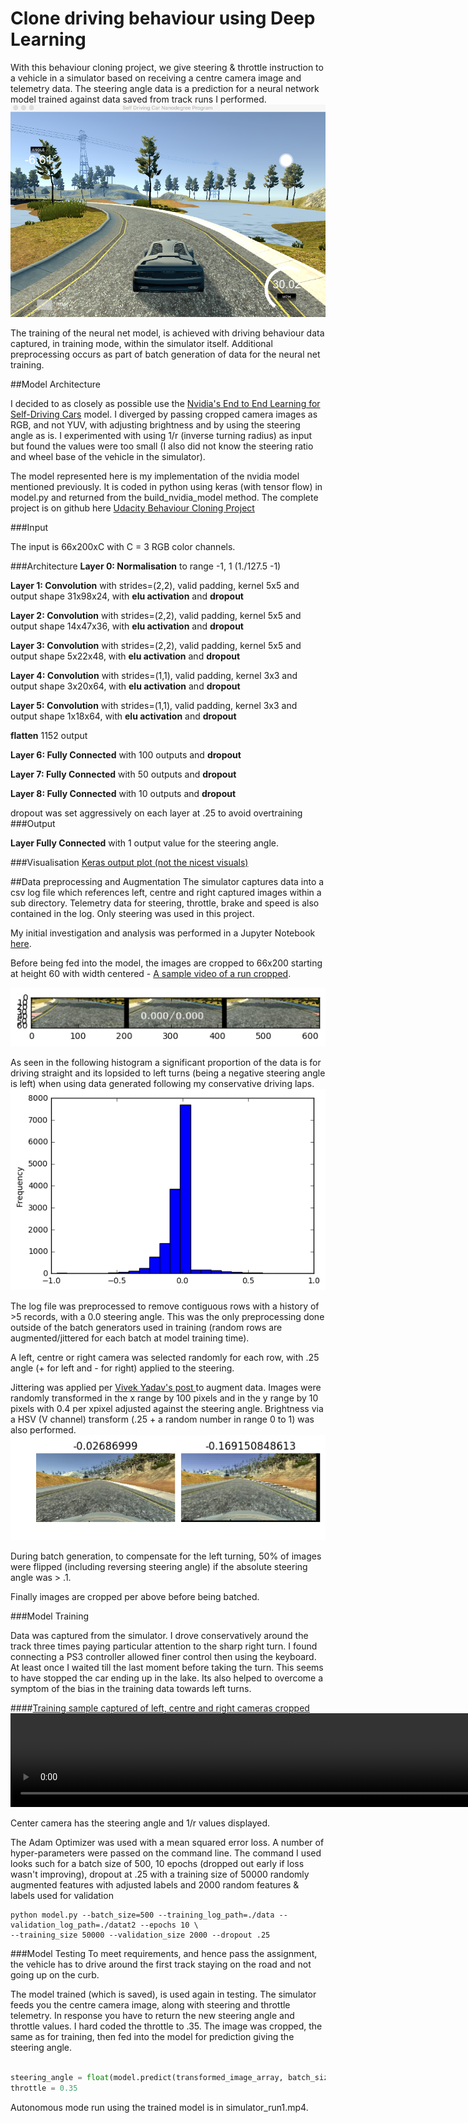 Clone driving behaviour using Deep Learning
===


With this behaviour cloning project, we give steering & throttle instruction to a vehicle in a simulator based on receiving a centre camera image and telemetry data. The steering angle data is a prediction for a neural network model trained against data saved from track runs I performed.
![simulator screen sot](https://github.com/boson-lepton/behavioural-cloning/blob/master/images/Self_Driving_Car_Nanodegree_Program.png)

The training of the neural net model, is achieved with driving behaviour data captured, in training mode, within the simulator itself. Additional preprocessing occurs as part of batch generation of data for the neural net training.

##Model Architecture

I decided to as closely as possible use the [Nvidia's End to End Learning for Self-Driving Cars](http://images.nvidia.com/content/tegra/automotive/images/2016/solutions/pdf/end-to-end-dl-using-px.pdf) model. I diverged by passing cropped camera images as RGB, and not YUV, with adjusting brightness and by using the steering angle as is. I experimented with using 1/r (inverse turning radius) as input but found the values were too small (I also did not know the steering ratio and wheel base of the vehicle in the simulator).

The model represented here is my implementation of the nvidia model mentioned previously. It is coded in python using keras (with tensor flow) in model.py and returned from the build_nvidia_model method. The complete project is on github here [Udacity Behaviour Cloning Project](https://github.com/boson-lepton/behavioural-cloning)

###Input

The input is 66x200xC with C = 3 RGB color channels.

###Architecture
**Layer 0: Normalisation** to range -1, 1 (1./127.5 -1)

**Layer 1: Convolution** with strides=(2,2), valid padding, kernel 5x5 and output shape 31x98x24, with **elu activation** and **dropout**

**Layer 2: Convolution** with strides=(2,2), valid padding, kernel 5x5 and output shape 14x47x36, with **elu activation** and **dropout**

**Layer 3: Convolution** with strides=(2,2), valid padding, kernel 5x5 and output shape 5x22x48, with **elu activation** and **dropout**

**Layer 4: Convolution** with strides=(1,1), valid padding, kernel 3x3 and output shape 3x20x64, with **elu activation** and **dropout**

**Layer 5: Convolution** with strides=(1,1), valid padding, kernel 3x3 and output shape 1x18x64, with **elu activation** and **dropout**

**flatten** 1152 output

**Layer 6: Fully Connected** with 100 outputs and **dropout**

**Layer 7: Fully Connected** with 50 outputs and **dropout**

**Layer 8: Fully Connected** with 10 outputs and **dropout**

dropout was set aggressively on each layer at .25 to avoid overtraining
###Output

**Layer Fully Connected** with 1 output value for the steering angle.

###Visualisation
[Keras output plot (not the nicest visuals)](https://raw.githubusercontent.com/boson-lepton/behavioural-cloning/master/model.png)

##Data preprocessing and Augmentation
The simulator captures data into a csv log file which references left, centre and right captured images within a sub directory. Telemetry data for steering, throttle, brake and speed is also contained in the log. Only steering was used in this project.

My initial investigation and analysis was performed in a Jupyter Notebook [here](https://github.com/boson-lepton/behavioural-cloning/blob/master/behavorial-cloning-initial-data-exploration.ipynb).

Before being fed into the model, the images are cropped to 66x200 starting at height 60 with width centered - [A sample video of a run cropped](https://github.com/boson-lepton/behavioural-cloning/blob/master/simulator_run1.mp4?raw=true).

![Cropped left, centre and right camera image](https://raw.githubusercontent.com/boson-lepton/behavioural-cloning/master/images/3cameras.png)

As seen in the following histogram a significant proportion of the data is for driving straight and its lopsided to left turns (being a negative steering angle is left) when using data generated following my conservative driving laps.
![Steering Angle Histogram](https://raw.githubusercontent.com/boson-lepton/behavioural-cloning/master/images/steering_histogram.png)

The log file was preprocessed to remove contiguous rows with a history of >5 records, with a 0.0 steering angle. This was the only preprocessing done outside of the batch generators used in training (random rows are augmented/jittered for each batch at model training time).

A left, centre or right camera was selected randomly for each row, with .25 angle (+ for left and - for right) applied to the steering.

Jittering was applied per [Vivek Yadav's post ](https://chatbotslife.com/using-augmentation-to-mimic-human-driving-496b569760a9#.yh93soib0) to augment data. Images were randomly transformed in the x range by 100 pixels and in the y range by 10 pixels with 0.4 per xpixel adjusted against the steering angle. Brightness via a HSV (V channel) transform (.25 + a random number in range 0 to 1) was also performed.
![jittered image](https://raw.githubusercontent.com/boson-lepton/behavioural-cloning/master/images/jittered_center_camera.png)

During batch generation, to compensate for the left turning, 50% of images were flipped (including reversing steering angle) if the absolute steering angle was > .1.

Finally images are cropped per above before being batched.

###Model Training

Data was captured from the simulator. I drove conservatively around the track three times paying particular attention to the sharp right turn. I found connecting a PS3 controller allowed finer control then using the keyboard. At least once I waited till the last moment before taking the turn. This seems to have stopped the car ending up in the lake. Its also helped to overcome a symptom of the bias in the training data towards left turns.

####[Training sample captured of left, centre and right cameras cropped](https://github.com/boson-lepton/behavioural-cloning/blob/master/simulator_run1.mp4?raw=true)
<video width="960" height="150" controls>
  <source src="https://github.com/boson-lepton/behavioural-cloning/blob/master/simulator_run1.mp4?raw=true">
</video>

Center camera has the steering angle and 1/r values displayed.

The Adam Optimizer was used with a mean squared error loss. A number of hyper-parameters were passed on the command line. The command I used looks such for a batch size of 500, 10 epochs (dropped out early if loss wasn't improving), dropout at .25 with a training size of 50000 randomly augmented features with adjusted labels and 2000 random features & labels used for validation

```
python model.py --batch_size=500 --training_log_path=./data --validation_log_path=./datat2 --epochs 10 \
--training_size 50000 --validation_size 2000 --dropout .25
```


###Model Testing
To meet requirements, and hence pass the assignment, the vehicle has to drive around the first track staying on the road and not going up on the curb.

The model trained (which is saved), is used again in testing. The simulator feeds you the centre camera image, along with steering and throttle telemetry. In response you have to return the new steering angle and throttle values. I hard coded the throttle to .35. The image was cropped, the same as for training, then fed into the model for prediction giving the steering angle.

```python

steering_angle = float(model.predict(transformed_image_array, batch_size=1))
throttle = 0.35
```

Autonomous mode run using the trained model is in simulator_run1.mp4.
